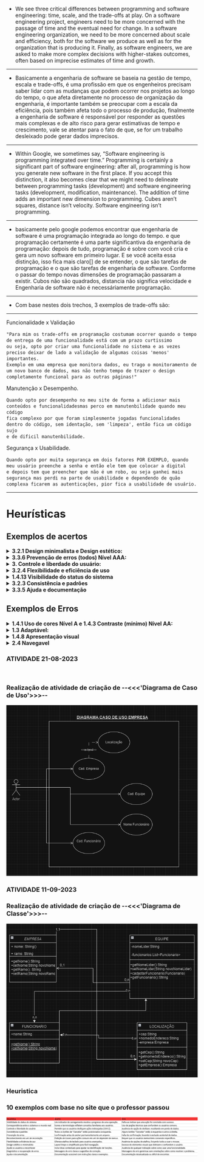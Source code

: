 -  We see three critical differences between programming and software engineering: time, scale,
and the trade-offs at play. On a software engineering project, engineers need to be more concerned 
with the passage of time and the eventual need for change. In a software engineering organization, 
we need to be more concerned about scale and efficiency, both for the software we produce as well as for the organization 
that is producing it. Finally, as software engineers, we are asked to make more complex decisions
with higher-stakes outcomes, often based on imprecise estimates of time and growth.
-----------------------------------------------------------------------------------------------------------------------------------------------------------------------------------------------------------------------------
-  Basicamente a engenharia de software se baseia na gestão de tempo,  escala
e trade-offs, é uma profissão em que os engenheiros precisam saber lidar
com as mudanças que podem ocorrer nos projetos ao longo do tempo, o que
afeta diretamente no processo de organização da engenharia, é importante
também se preocupar com a escala da eficiência, pois também afeta todo o
processo de produção, finalmente a engenharia de software é responsável
por responder as questões mais complexas e de alto risco para gerar estimativas
de tempo e crescimento, vale se atentar para o fato de que, se for um trabalho
desleixado pode gerar dados imprecisos.
-----------------------------------------------------------------------------------------------------------------------------------------------------------------------------------------------------------------------------
-  Within Google, we sometimes say, “Software engineering is programming integrated over time.” 
Programming is certainly a significant part of software engineering: after all, programming is 
how you generate new software in the first place. If you accept this distinction, it also becomes 
clear that we might need to delineate between programming tasks (development) and software engineering 
tasks (development, modification, maintenance). The addition of time adds an important new dimension to 
programming. Cubes aren’t squares, distance isn’t velocity. Software engineering isn’t programming.
-----------------------------------------------------------------------------------------------------------------------------------------------------------------------------------------------------------------------------
-  basicamente pelo google podemos encontrar que engenharia de software é uma programação integrada ao longo do tempo.
e que programação certamente é uma parte significantiva da engenharia de programação: depois de tudo, programação
é sobre com você cria e gera um novo software em primeiro lugar. E se você aceita essa distinção, isso fica mais claro[]
de se entender, o que são tarefas de programação e o que são tarefas de engenharia de software. Conforme o passar do tempo
novas dimensões de programação passaram a existir. Cubos não são quadrados, distancia não significa velocidade e 
Engenharia de software não é necessáriamente programação.
-----------------------------------------------------------------------------------------------------------------------------------------------------------------------------------------------------------------------------
-  Com base nestes dois trechos, 3 exemplos de trade-offs são:
-----------------------------------------------------------------------------------------------------------------------------------------------------------------------------------------------------------------------------
  Funcionalidade x Validação
  
    "Para mim os trade-offs em programação costumam ocorrer quando o tempo de entrega de uma funcionalidade está com um prazo curtissimo
    ou seja, opto por criar uma funcionalidade no sistema e as vezes preciso deixar de lado a validação de algumas coisas 'menos' importantes.
    Exemplo em uma empresa que monitora dados, eu trago o monitoramento de um novo banco de dados, mas não tenho tempo de trazer o design 
    completamente funcional para as outras páginas!"

  Manutenção x Desempenho.

    Quando opto por desempenho no meu site de forma a adicionar mais conteúdos e funcionalidadesmas perco em manutenbilidade quando meu código 
    fica complexo por que foram simplesmente jogadas funcionalidades dentro do código, sem identação, sem 'limpeza', então fica um código sujo
    e de dificil manutenbilidade.

  Segurança x Usabilidade.

    Quando opto por muita segurança em dois fatores POR EXEMPLO, quando meu usuário preenche a senha e então ele tem que colocar a digital
    e depois tem que preencher que não é um robo, ou seja ganhei mais segurança mas perdi na parte de usabilidade e dependendo de quão 
    complexa ficarem as autenticações, pior fica a usabilidade de usuário.

-----------------------------------------------------------------------------------------------------------------------------------------------------------------------------------------------------------------------------

# Heurísticas

## Exemplos de acertos


<details>
   <summary><b>3.2.1 Design minimalista e Design estético:</b></summary>
<p>Descrição: <br>a inteção principal é realzar uma pesquisa e, portanto, o foco da página vai unicamente para barra de pesquisa.</p>

<img alt="Google" height="450em" src="https://i.imgur.com/CF1ATI4.png">
</details>

<details>
   <summary><b>3.3.6 Prevenção de erros (todos) Nível AAA:</b></summary>

<p>Descrição: <br>os dados inseridos pelo usuário são verificados quanto a erros de entrada e o usuário tem a oportunidade de corrigi-los.</p>

<img alt="" height="450em" src="https://i.imgur.com/iTUb4pI.png">

</details>

<details>
   <summary><b>3. Controle e liberdade do usuário:</b></summary>

<p>Descrição: <br>Um bom Exemplo é o proprio Email do google que permite que o usuario consiga 'Desfazer' a ação caso tenho excluido um email por engano</p>

<img alt="Gmail" height="450em" src="https://i.imgur.com/1wVaCt5.png">

</details>

<details>
   <summary><b>3.2.4 Flexibilidade e eficiência de uso</b></summary>

<p>Descrição:<br> Dentro do Trello as tarefas online com base em colunas quando você está com o foco em um cartão você pode utilizar o mouse para navegar em outros cartões, as teclas direcionais (setas pra cima e pra baixo)<br>
<br>
<img alt="" height="450em" src="https://i.imgur.com/E8Z8NcJ.png">
</details>

<details>
   <summary><b>1.4.13 Visibilidade do status do sistema </b></summary>

<p>Descrição:<br>O Youtube, por exemplo, disponibiliza uma barra lateral informando qual vídeo estamos vendo, quais já foram assistidos e quais são os próximos da lista.  <br>
<br>
<img alt="" height="450em" src="https://i.imgur.com/dhq6SUr.png">
</details>

<details>
   <summary><b>3.2.3 Consistência e padrões </b></summary>

<p>Descrição:<br> Durante a interação os usuários não devem ter dúvidas sobre o significado das palavras, ícones ou símbolos utilizados.
Portanto, é fundamental que uma interface siga as convenções da plataforma, mantendo padrões de interação   <br>
<br>
<img alt="" height="450em" src="https://i.imgur.com/UNFYlTT.png">
</details>

<details>
   <summary><b>3.3.5 Ajuda e documentação </b></summary>

<p>Descrição:<br> Uma solução bastante popular são os FAQs, nos quais são compiladas as principais e mais frequentes dúvidas e suas respectivas soluções.   <br>
<br>
<img alt="" height="450em" src="https://i.imgur.com/7OX1qcP.png">
</details>



## Exemplos de Erros

<details>
  <summary><b>1.4.1 Uso de cores Nível A e 1.4.3 Contraste (mínimo) Nível AA:</b></summary>

<p>Descrição:<br> Devido a falta de especificação de cores e contraste usuarios com baixa visão acharão muito mais dificil de ver uma página da Web.</p>

<img alt="musikcity" height="450em" src="https://i.imgur.com/oACPBBi.png">

</details>

<details>
  <summary><b>1.3	Adaptável:</b></summary>

<p>Descrição:<br>O site Siga não se ajusta responsivamente para o padrão mobile.</p>

<img alt="Siga" height="450em" src="https://i.imgur.com/9qyUHZj.png">

</details>


<details>
  <summary><b>1.4.8 Apresentação visual </b></summary>

<p>Descrição:<br>O site Facebook tem uma uma disparidade muito grande quando enviamos um video do Mobile Para ser visto em dispositivos Desktop.</p>

<img alt="Siga" height="450em" src="https://i.imgur.com/vUPF0z4.png">

</details>
<details>
  <summary><b>2.4 Navegavel</b></summary>

<p>Descrição:<br>O site Apresenta Falha em colocar muitas Propagandas ao Usuario que impede de Realizar a Visualização do conteudo.</p>

<img alt="Siga" height="450em" src="https://i.imgur.com/UjnGrcY.png">

</details>

### ATIVIDADE 21-08-2023

<br> 

### Realização de atividade de criação de --<<<'Diagrama de Caso de Uso'>>>--

<p align="center">
  <img src="DOC/verfinal.png" alt="Imagem">
</p>

### ATIVIDADE 11-09-2023

### Realização de atividade de criação de --<<<'Diagrama de Classe'>>>--

<p align="center">
  <img src="DOC/verclassefinal.png" alt="Imagem">
</p>

### Heuristica

### 10 exemplos com base no site que o professor passou

<p align="center">
  <img src="DOC/heristica.png" alt="Imagem">
</p>